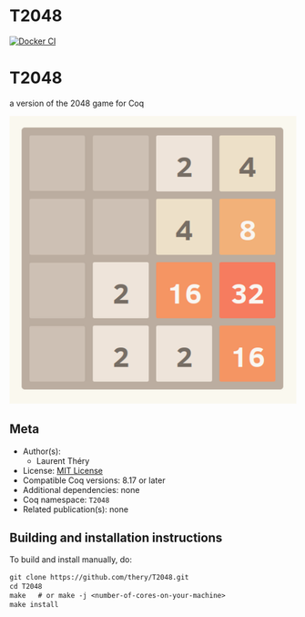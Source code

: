 <!---
This file was generated from `meta.yml`, please do not edit manually.
Follow the instructions on https://github.com/coq-community/templates to regenerate.
--->
# T2048

[![Docker CI][docker-action-shield]][docker-action-link]

[docker-action-shield]: https://github.com/thery/T2048/workflows/Docker%20CI/badge.svg?branch=master
[docker-action-link]: https://github.com/thery/T2048/actions?query=workflow:"Docker%20CI"




# T2048
a version of the 2048 game for Coq

![2048](./2048.png)

## Meta

- Author(s):
  - Laurent Théry
- License: [MIT License](LICENSE)
- Compatible Coq versions: 8.17 or later
- Additional dependencies: none
- Coq namespace: `T2048`
- Related publication(s): none

## Building and installation instructions

To build and install manually, do:

``` shell
git clone https://github.com/thery/T2048.git
cd T2048
make   # or make -j <number-of-cores-on-your-machine> 
make install
```



